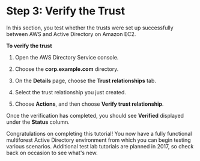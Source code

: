 # Step 3: Verify the Trust<a name="microsoftadtruststep3"></a>

In this section, you test whether the trusts were set up successfully between AWS and Active Directory on Amazon EC2\.

**To verify the trust**

1. Open the AWS Directory Service console\.

1. Choose the **corp\.example\.com** directory\.

1. On the **Details** page, choose the **Trust relationships** tab\.

1. Select the trust relationship you just created\.

1. Choose **Actions**, and then choose **Verify trust relationship**\.

Once the verification has completed, you should see **Verified** displayed under the **Status** column\. 

Congratulations on completing this tutorial\! You now have a fully functional multiforest Active Directory environment from which you can begin testing various scenarios\. Additional test lab tutorials are planned in 2017, so check back on occasion to see what's new\. 
